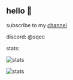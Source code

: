 ## hello 👋  

subscribe to my [channel](https://www.youtube.com/sqec)  

discord: @sqec

stats:

![stats](https://github-readme-stats.vercel.app/api?username=SquareScreamYT&show_icons=true&theme=tokyonight&hide=["issues"])

![stats](https://github-readme-stats.vercel.app/api/top-langs?username=SquareScreamYT&show_icons=true&theme=tokyonight&layout=compact)
